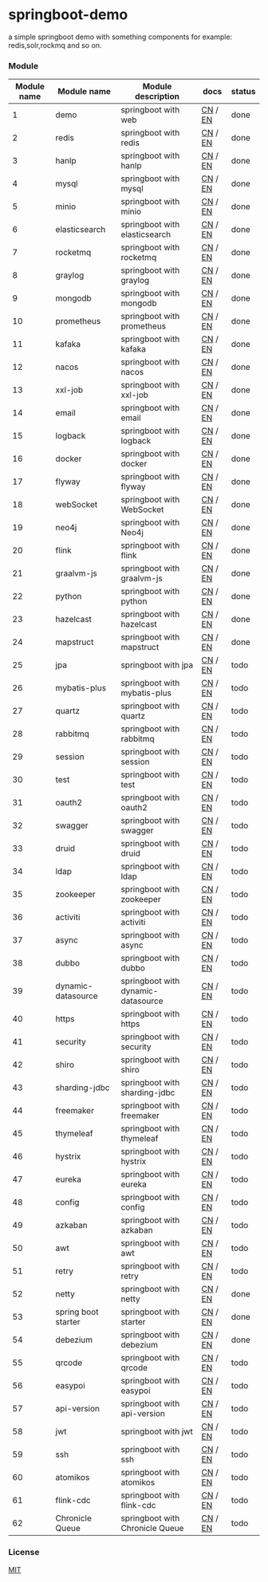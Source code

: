 # springboot-demo

a simple springboot demo with something components for example: redis,solr,rockmq and so on.


###  Module 

| Module name | Module name                       | Module description            | docs                                                                                                                                                                  | status |
|-------------|-----------------------------------|-------------------------------|-----------------------------------------------------------------------------------------------------------------------------------------------------------------------|--------|
| 1           | demo                              | springboot with web           | [CN](http://www.liuhaihua.cn/archives/710149.html) / [EN](https://jxausea.medium.com/%E4%B8%80-create-springboot-module-8ed28523a961)                                 | done   |
| 2           | redis                             | springboot with redis         | [CN](http://www.liuhaihua.cn/archives/710158.html) / [EN](https://jxausea.medium.com/springboot-integrated-redis-entry-demo-ea8084843856)                             | done   |
| 3           | hanlp                             | springboot with hanlp         | [CN](http://www.liuhaihua.cn/archives/710210.html) / [EN](https://jxausea.medium.com/springboot-integrated-hanlp-quick-start-demo-d90e0256e2da)                       | done   |
| 4           | mysql                             | springboot with mysql         | [CN](http://www.liuhaihua.cn/archives/710165.html) / [EN](https://jxausea.medium.com/springboot-integrated-mysql-entry-demo-0a94a78bdb60)                             | done   |
| 5           | minio                             | springboot with minio         | [CN](http://www.liuhaihua.cn/archives/710171.html) / [EN](https://jxausea.medium.com/springboot-integrated-minio-quick-start-tutorial-8ef1afe3f9e5)                   | done   |
| 6           | elasticsearch                     | springboot with elasticsearch | [CN](http://www.liuhaihua.cn/archives/710195.html) / [EN](https://jxausea.medium.com/springboot-integrated-elasticsearch-quick-start-demo-cdc17e5380eb)               | done   |
| 7           | rocketmq                          | springboot with rocketmq      | [CN](http://www.liuhaihua.cn/archives/710205.html) / [EN](https://jxausea.medium.com/springboot-integrated-rocketmq-q-quick-start-demo-96aeff8738e7)                  | done   |
| 8           | graylog                           | springboot with graylog       | [CN](http://www.liuhaihua.cn/archives/710178.html) / [EN](https://jxausea.medium.com/springboot-integrated-graylog-quick-start-demo-b10b0be04a93)                     | done   |
| 9           | mongodb                           | springboot with mongodb       | [CN](http://www.liuhaihua.cn/archives/710188.html) / [EN](https://jxausea.medium.com/springboot-integrated-mongodb-quick-start-demo-78c54e55cc88)                     | done   |
| 10          | prometheus                        | springboot with prometheus    | [CN](http://www.liuhaihua.cn/archives/710215.html) / [EN](https://jxausea.medium.com/springboot-integrated-prometheus-quick-start-demo-cdfefd789b48)                  | done   |
| 11          | kafaka                            | springboot with kafaka        | [CN](http://www.liuhaihua.cn/archives/710233.html) / [EN](https://jxausea.medium.com/springboot-integrated-kafka-quick-start-demo-c5f217b93336)                       | done   |
| 12          | nacos                             | springboot with nacos         | [CN](http://www.liuhaihua.cn/archives/710246.html) / [EN](https://medium.com/@jxausea/springboot-intergrated-nacos-quick-start-demo-acca4f5cf749)                     | done   |
| 13          | xxl-job                           | springboot with xxl-job       | [CN](http://www.liuhaihua.cn/archives/710250.html) / [EN](https://jxausea.medium.com/springboot-integrated-xxl-job-quick-start-demo-36d28da2f6fe)                     | done   |
| 14          | email                             | springboot with email         | [CN](http://www.liuhaihua.cn/archives/710258.html) / [EN](https://jxausea.medium.com/springboot-integrated-mail-quick-start-demo-f3001c4c52f3)                        | done   |
| 15          | logback                           | springboot with logback       | [CN](http://www.liuhaihua.cn/archives/710275.html) / [EN](https://jxausea.medium.com/springboot-integrates-logback-to-print-color-logs-0062baeaae43)                  | done   |
| 16          | docker                            | springboot with docker        | [CN](http://www.liuhaihua.cn/archives/710227.html) / [EN](https://jxausea.medium.com/springboot-integrated-docker-quick-start-demo-3638a847bf8e)                      | done   |
| 17          | flyway                            | springboot with flyway        | [CN](http://www.liuhaihua.cn/archives/710280.html) / [EN](https://jxausea.medium.com/spring-boot-integrated-flyway-quick-start-demo-177e49e5d1ab)                     | done   |
| 18          | webSocket                         | springboot with WebSocket     | [CN](http://www.liuhaihua.cn/archives/710240.html) / [EN](https://jxausea.medium.com/springboot-integrated-websocket-quick-start-demo-45c889c42ec3)                   | done   |
| 19          | neo4j                             | springboot with Neo4j         | [CN](http://www.liuhaihua.cn/archives/710286.html) / [EN](https://jxausea.medium.com/spring-boot-integrates-neo4j-to-implement-a-simple-knowledge-graph-fca16db05ead) | done   |
| 20          | flink                             | springboot with flink         | [CN](http://www.liuhaihua.cn/archives/710270.html) / [EN](https://jxausea.medium.com/springboot-integrated-flink-quick-start-demo-1f9287770f26)                       | done   |
| 21          | graalvm-js                        | springboot with graalvm-js         | [CN](http://www.liuhaihua.cn/archives/710296.html) / [EN](https://jxausea.medium.com/spring-boot-integrated-graalvm-js-engine-quick-start-demo-5ee370b9b604)          | done   |
| 22          | python                            | springboot with python         | [CN](http://www.liuhaihua.cn/archives/710307.html) / [EN](https://jxausea.medium.com/spring-boot-integrated-python-engine-quick-start-demo-24d3f96cc4aa)              | done   |
| 23          | hazelcast                         | springboot with hazelcast        | [CN](http://www.liuhaihua.cn/archives/710310.html) / [EN](https://jxausea.medium.com/spring-boot-integrated-hazelcast-implements-distributed-cache-8a83d9ba21df)      | done   |
| 24          | mapstruct                         | springboot with mapstruct        | [CN](http://www.liuhaihua.cn/archives/710319.html) / [EN](https://jxausea.medium.com/spring-boot-integrated-mapstruct-quick-start-demo-9246a57ed906)                  | done   |
| 25          | jpa                               | springboot with jpa         | [CN](###) / [EN](###)                                                                                                                                                 | todo   |
| 26          | mybatis-plus                      | springboot with mybatis-plus        | [CN](###) / [EN](###)                                                                                                                                                 | todo   |
| 27          | quartz                            | springboot with quartz         | [CN](###) / [EN](###)                                                                                                                                                 | todo   |
| 28          | rabbitmq                          | springboot with rabbitmq         | [CN](###) / [EN](###)                                                                                                                                                 | todo   |
| 29          | session                           | springboot with session         | [CN](###) / [EN](###)                                                                                                                                                 | todo   |
| 30          | test                              | springboot with test         | [CN](###) / [EN](###)                                                                                                                                                 | todo   |
| 31          | oauth2                            | springboot with oauth2         | [CN](###) / [EN](###)                                                                                                                                                 | todo   |
| 32          | swagger                           | springboot with swagger         | [CN](###) / [EN](###)                                                                                                                                                 | todo   |
| 33          | druid                             | springboot with druid         | [CN](###) / [EN](###)                                                                                                                                                 | todo   |
| 34          | ldap                              | springboot with ldap         | [CN](###) / [EN](###)                                                                                                                                                 | todo   |
| 35          | zookeeper                         | springboot with zookeeper        | [CN](###) / [EN](###)                                                                                                                                                 | todo   |
| 36          | activiti                          | springboot with activiti         | [CN](###) / [EN](###)                                                                                                                                                 | todo   |
| 37          | async                             | springboot with async         | [CN](###) / [EN](###)                                                                                                                                                 | todo   |
| 38          | dubbo                             | springboot with dubbo         | [CN](###) / [EN](###)                                                                                                                                                 | todo   |
| 39          | dynamic-datasource                | springboot with dynamic-datasource        | [CN](###) / [EN](###)                                                                                                                                                 | todo   |
| 40          | https                             | springboot with https         | [CN](###) / [EN](###)                                                                                                                                                 | todo   |
| 41          | security                          | springboot with security         | [CN](###) / [EN](###)                                                                                                                                                 | todo   |
| 42          | shiro                             | springboot with shiro        | [CN](###) / [EN](###)                                                                                                                                                 | todo   |
| 43          | sharding-jdbc                     | springboot with sharding-jdbc        | [CN](###) / [EN](###)                                                                                                                                                 | todo   |
| 44          | freemaker                         | springboot with freemaker        | [CN](###) / [EN](###)                                                                                                                                                 | todo   |
| 45          | thymeleaf                         | springboot with thymeleaf        | [CN](###) / [EN](###)                                                                                                                                                 | todo   |
| 46          | hystrix                           | springboot with hystrix        | [CN](###) / [EN](###)                                                                                                                                                 | todo   |
| 47          | eureka                            | springboot with eureka        | [CN](###) / [EN](###)                                                                                                                                                 | todo   |
| 48          | config                            | springboot with config        | [CN](###) / [EN](###)                                                                                                                                                 | todo   |
| 49          | azkaban                           | springboot with azkaban        | [CN](###) / [EN](###)                                                                                                                                                 | todo   |
| 50          | awt                               | springboot with awt        | [CN](###) / [EN](###)                                                                                                                                                 | todo   |
| 51          | retry                             | springboot with retry        | [CN](###) / [EN](###)                                                                                                                                                 | todo   |
| 52          | netty                             | springboot with netty        | [CN](http://www.liuhaihua.cn/archives/710299.html) / [EN](https://jxausea.medium.com/spring-boot-intergratd-netty-implements-websocket-communication-2302e09cf748)    | done   |
| 53          | spring boot starter | springboot with starter        | [CN](http://www.liuhaihua.cn/archives/710303.html) / [EN](https://jxausea.medium.com/how-to-make-your-custom-spring-boot-starter-component-b6b88bc47415)              | done   |
| 54          | debezium | springboot with debezium        | [CN](http://www.liuhaihua.cn/archives/710327.html) / [EN](https://jxausea.medium.com/spring-boot-integrated-debezium-quick-start-demo-cbbc6fa8a16f)| done   |
| 55          | qrcode | springboot with qrcode        | [CN](###) / [EN](###)| todo   |
| 56          | easypoi | springboot with easypoi        | [CN](###) / [EN](###)| todo   |
| 57          | api-version | springboot with api-version        | [CN](###) / [EN](###)| todo   |
| 58          | jwt | springboot with jwt        | [CN](###) / [EN](###)| todo   |
| 59          | ssh | springboot with ssh        | [CN](###) / [EN](###)| todo   |
| 60          | atomikos | springboot with atomikos        | [CN](###) / [EN](###)| todo   |
| 61          | flink-cdc | springboot with flink-cdc        | [CN](###) / [EN](###)| todo   |
| 62          | Chronicle Queue | springboot with Chronicle Queue        | [CN](###) / [EN](###)| todo   |






### License

[MIT](http://opensource.org/licenses/MIT)
